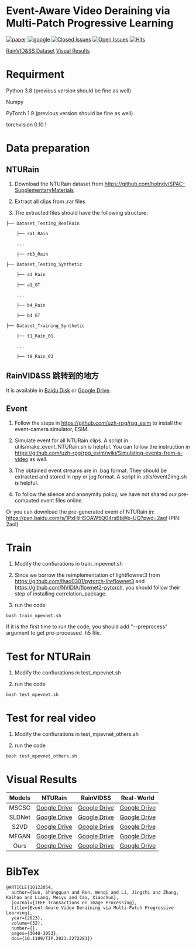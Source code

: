 
# Event-Aware Video Deraining via Multi-Patch Progressive Learning

[![paper](https://img.shields.io/badge/IEEE-paper-blue.svg)](https://ieeexplore.ieee.org/document/10122854)
[![google](https://img.shields.io/badge/Google-paper-red.svg)](https://drive.google.com/file/d/19VseYjSmdTs_tKxJT1JISRJtB-MiIR60/view)
[![Closed Issues](https://img.shields.io/github/issues-closed/sunsean21/Event-Aware-Video-Deraining)](https://github.com/sunsean21/Event-Aware-Video-Deraining/issues?q=is%3Aissue+is%3Aclosed) 
[![Open Issues](https://img.shields.io/github/issues/sunsean21/Event-Aware-Video-Deraining)](https://github.com/sunsean21/Event-Aware-Video-Deraining/issues) 
[![Hits](https://hits.seeyoufarm.com/api/count/incr/badge.svg?url=https%3A%2F%2Fgithub.com%2Fsunsean21%2FEvent-Aware-Video-Deraining%2F&count_bg=%2379C83D&title_bg=%23555555&icon=&icon_color=%23E7E7E7&title=hits&edge_flat=false)](https://hits.seeyoufarm.com)

[RainVID&SS Dataset](https://github.com/sunsean21/Event-Aware-Video-Deraining?tab=readme-ov-file#rainvidss)
[Visual Results](https://github.com/sunsean21/Event-Aware-Video-Deraining?tab=readme-ov-file#visual-results)

# Requirment

Python 3.8 (previous version should be fine as well)

Numpy

PyTorch 1.9 (previous version should be fine as well)

torchvision 0.10.1

# Data preparation

## NTURain

1. Download the NTURain dataset from https://github.com/hotndy/SPAC-SupplementaryMaterials

2. Extract all clips from .rar files

3. The extracted files should have the following structure:

```
├── Dataset_Testing_RealRain

    ├── ra1_Rain

    ...

    ├── rb3_Rain  

├── Dataset_Testing_Synthetic

    ├── a1_Rain

    ├── a1_GT

    ...

    ├── b4_Rain

    ├── b4_GT 

├── Dataset_Training_Synthetic

    ├── t1_Rain_01

    ...

    ├── t8_Rain_03 

```


## RainVID&SS <span id="jump">跳转到的地方</span>

It is available in [Baidu Disk](https://pan.baidu.com/s/1zuGkbKzQjnliujqDMHl1og?pwd=q0r1#list/path=%2Fdataset_event_derain) or [Google Drive](https://drive.google.com/drive/folders/1uXlk7WuI1md_vYeXQJBm3ctgmziu3-xO?usp=sharing).

## Event

1. Follow the steps in https://github.com/uzh-rpg/rpg_esim to install the event-camera simulator, ESIM.

2. Simulate event for all NTURain clips. A script in utils/make_event_NTURain.sh is helpful. You can follow the instruction in https://github.com/uzh-rpg/rpg_esim/wiki/Simulating-events-from-a-video as well. 

3. The obtained event streams are in .bag format. They should be extracted and stored in npy or jpg format. A script in utils/event2img.sh is helpful.

4. To follow the silence and anonymity policy, we have not shared our pre-computed event files online.

Or you can download the pre-generated event of NTURain in: https://pan.baidu.com/s/1PxHjHSOAW5Q04rsBbWp-UQ?pwd=2aol (PIN: 2aol)

# Train

1. Modify the confiurations in train_mpevnet.sh

2. Since we borrow the reimplementation of lightflownet3 from https://github.com/lhao0301/pytorch-liteflownet3 and https://github.com/NVIDIA/flownet2-pytorch, you should follow their step of installing correlation_package.

3. run the code 

```
bash train_mpevnet.sh
```

If it is the first time to run the code, you should add "--preprocess" argument to get pre-processed .h5 file.

# Test for NTURain

1. Modify the confiurations in test_mpevnet.sh

2. run the code 

```
bash test_mpevnet.sh
```

# Test for real video

1. Modify the confiurations in test_mpevnet_others.sh

2. run the code 

```
bash test_mpevnet_others.sh
```

# Visual Results

|    Models    |                     NTURain                       |                      RainVIDSS                       |  Real-World|
| :---------: | :----------------------------------------------------------: | :----------------------------------------------------------: | :----------------------------------------------------------: |
| MSCSC | [Google Drive](https://drive.google.com/file/d/1TG1TmY1-1q4ZPuLnBPd8t7F7zpxf0_zH/view?usp=sharing) | [Google Drive](https://drive.google.com/file/d/1f__8xDHPnXFQa0ObbA0qwmD_-Zqc7btG/view?usp=sharing) | [Google Drive](https://drive.google.com/file/d/1KTU-fl-ttUt0Jf9L1HHjB5DB-mGR7lZH/view?usp=sharing) |
| SLDNet | [Google Drive](https://drive.google.com/file/d/1D3OpTigvXii8g4p2fycBmI9P9sUtwz5C/view?usp=sharing) | [Google Drive](https://drive.google.com/file/d/1e3LxGKr0UpYxsB2WnbkjUyIZPtJ2MMvI/view?usp=sharing) | [Google Drive](https://drive.google.com/file/d/1PzZM05WTcGoVUrM7A736ovMwZo6juz2V/view?usp=sharing) |
| S2VD | [Google Drive](https://drive.google.com/file/d/1k2RLW6WGiiM0tR3Xc8MFkDUOJ6SGeC6V/view?usp=sharing) | [Google Drive](https://drive.google.com/file/d/1sPvRdkUYH-98iMDV4Rk3fKyTDx20rRIc/view?usp=sharing) | [Google Drive](https://drive.google.com/file/d/1GmrBPvfN0k619mDP0XYfVmpTkP_jFGqn/view?usp=sharing) |
| MFGAN | [Google Drive](https://drive.google.com/file/d/1sRW2g3KnjlKAd2mXngiATBv1NDzmXbgT/view?usp=sharing) | [Google Drive](https://drive.google.com/file/d/1fP7bye3D24PzGjsL2O2XBrOEdc8ie9g8/view?usp=sharing) | [Google Drive](https://drive.google.com/file/d/1DYT8vlOVLsuspimOI5PDFpQIWXuiuxa2/view?usp=sharing) |
| Ours | [Google Drive](https://drive.google.com/file/d/17sfbWY3c5Xdjaf34JNuMIIRiB8WXHzxi/view?usp=sharing) | [Google Drive](https://drive.google.com/file/d/16-dAVx2z8JXVcAPD1ZirnyWi47gEG-QX/view?usp=sharing) | [Google Drive]() |

# BibTex

```
@ARTICLE{10122854,
  author={Sun, Shangquan and Ren, Wenqi and Li, Jingzhi and Zhang, Kaihao and Liang, Meiyu and Cao, Xiaochun},
  journal={IEEE Transactions on Image Processing}, 
  title={Event-Aware Video Deraining via Multi-Patch Progressive Learning}, 
  year={2023},
  volume={32},
  number={},
  pages={3040-3053},
  doi={10.1109/TIP.2023.3272283}}
```

